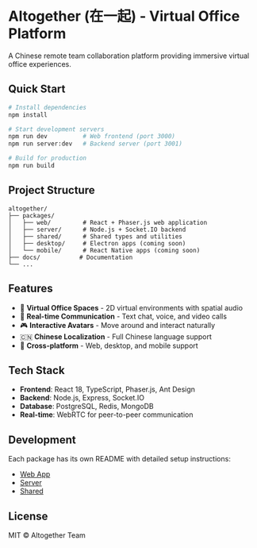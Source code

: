 # Altogether (在一起) - Virtual Office Platform

A Chinese remote team collaboration platform providing immersive virtual office experiences.

## Quick Start

```bash
# Install dependencies
npm install

# Start development servers
npm run dev          # Web frontend (port 3000)
npm run server:dev   # Backend server (port 3001)

# Build for production
npm run build
```

## Project Structure

```
altogether/
├── packages/
│   ├── web/         # React + Phaser.js web application
│   ├── server/      # Node.js + Socket.IO backend
│   ├── shared/      # Shared types and utilities
│   ├── desktop/     # Electron apps (coming soon)
│   └── mobile/      # React Native apps (coming soon)
├── docs/           # Documentation
└── ...
```

## Features

- 🏢 **Virtual Office Spaces** - 2D virtual environments with spatial audio
- 💬 **Real-time Communication** - Text chat, voice, and video calls
- 🎮 **Interactive Avatars** - Move around and interact naturally
- 🇨🇳 **Chinese Localization** - Full Chinese language support
- 📱 **Cross-platform** - Web, desktop, and mobile support

## Tech Stack

- **Frontend**: React 18, TypeScript, Phaser.js, Ant Design
- **Backend**: Node.js, Express, Socket.IO
- **Database**: PostgreSQL, Redis, MongoDB
- **Real-time**: WebRTC for peer-to-peer communication

## Development

Each package has its own README with detailed setup instructions:

- [Web App](./packages/web/README.md)
- [Server](./packages/server/README.md)
- [Shared](./packages/shared/README.md)

## License

MIT © Altogether Team